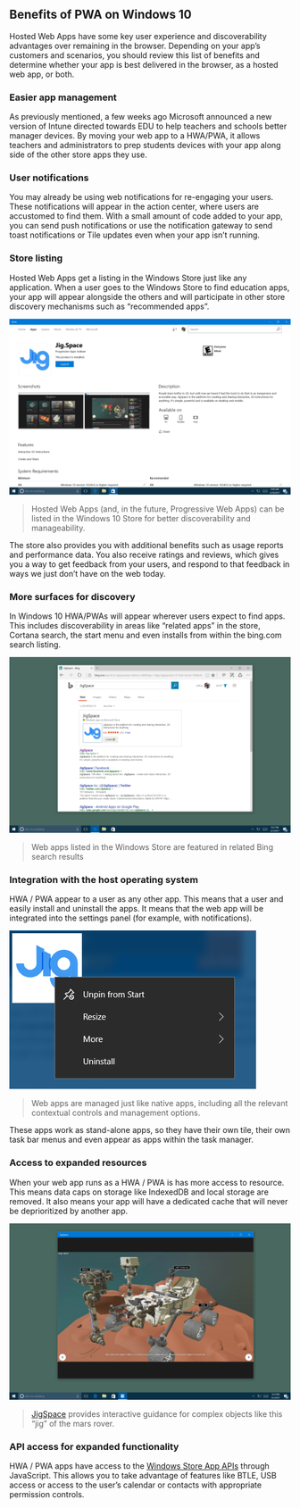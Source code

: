 ## Benefits of PWA on Windows 10

Hosted Web Apps have some key user experience and discoverability advantages over remaining in the browser. Depending on your app’s customers and scenarios, you should review this list of benefits and determine whether your app is best delivered in the browser, as a hosted web app, or both.

### Easier app management

As previously mentioned, a few weeks ago Microsoft announced a new version of Intune directed towards EDU to help teachers and schools better manager devices. By moving your web app to a HWA/PWA, it allows teachers and administrators to prep students devices with your app along side of the other store apps they use.

### User notifications

You may already be using web notifications for re-engaging your users. These notifications will appear in the action center, where users are accustomed to find them. With a small amount of code added to your app, you can send push notifications or use the notification gateway to send toast notifications or Tile updates even when your app isn’t running.

### Store listing

Hosted Web Apps get a listing in the Windows Store just like any application. When a user goes to the Windows Store to find education apps, your app will appear alongside the others and will participate in other store discovery mechanisms such as “recommended apps”.

![jigspace hosted web app](images/jig-2-1024x640.png)
> Hosted Web Apps (and, in the future, Progressive Web Apps) can be listed in the Windows 10 Store for better discoverability and manageability.

The store also provides you with additional benefits such as usage reports and performance data. You also receive ratings and reviews, which gives you a way to get feedback from your users, and respond to that feedback in ways we just don’t have on the web today.

### More surfaces for discovery

In Windows 10 HWA/PWAs will appear wherever users expect to find apps. This includes discoverability in areas like “related apps” in the store, Cortana search, the start menu and even installs from within the bing.com search listing.

![bing listing of pwa](images/jig-3-1024x640.png)
> Web apps listed in the Windows Store are featured in related Bing search results

### Integration with the host operating system

HWA / PWA appear to a user as any other app. This means that a user and easily install and uninstall the apps. It means that the web app will be integrated into the settings panel (for example, with notifications).

![uninstall a pwa](images/jig-4.png)
> Web apps are managed just like native apps, including all the relevant contextual controls and management options.

These apps work as stand-alone apps, so they have their own tile, their own task bar menus and even appear as apps within the task manager.

### Access to expanded resources

When your web app runs as a HWA / PWA is has more access to resource. This means data caps on storage like IndexedDB and local storage are removed. It also means your app will have a dedicated cache that will never be deprioritized by another app.

![jig space pwa app](images/jig-5.png)
> [JigSpace](https://jig.space/) provides interactive guidance for complex objects like this “jig” of the mars rover.

### API access for expanded functionality

HWA / PWA apps have access to the [Windows Store App APIs](https://docs.microsoft.com/en-us/uwp/api/) through JavaScript. This allows you to take advantage of features like BTLE, USB access or access to the user’s calendar or contacts with appropriate permission controls.